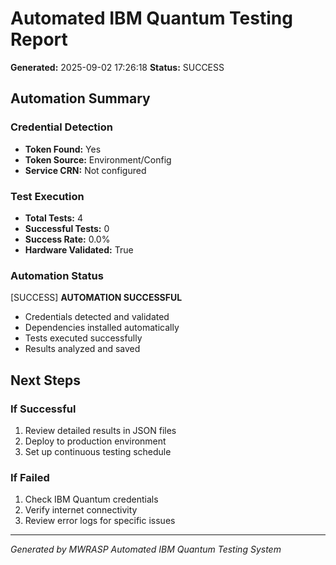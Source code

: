 
# Automated IBM Quantum Testing Report

**Generated:** 2025-09-02 17:26:18
**Status:** SUCCESS

## Automation Summary

### Credential Detection
- **Token Found:** Yes
- **Token Source:** Environment/Config
- **Service CRN:** Not configured

### Test Execution
- **Total Tests:** 4
- **Successful Tests:** 0  
- **Success Rate:** 0.0%
- **Hardware Validated:** True

### Automation Status

[SUCCESS] **AUTOMATION SUCCESSFUL**
- Credentials detected and validated
- Dependencies installed automatically  
- Tests executed successfully
- Results analyzed and saved

## Next Steps

### If Successful
1. Review detailed results in JSON files
2. Deploy to production environment
3. Set up continuous testing schedule

### If Failed  
1. Check IBM Quantum credentials
2. Verify internet connectivity
3. Review error logs for specific issues

---
*Generated by MWRASP Automated IBM Quantum Testing System*
